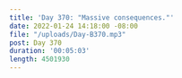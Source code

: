```yaml
---
title: 'Day 370: "Massive consequences."'
date: 2022-01-24 14:18:00 -08:00
file: "/uploads/Day-B370.mp3"
post: Day 370
duration: '00:05:03'
length: 4501930
---
```


